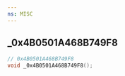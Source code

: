 ```yaml
---
ns: MISC
---
```

## _0x4B0501A468B749F8

```c
// 0x4B0501A468B749F8
void _0x4B0501A468B749F8();
```

